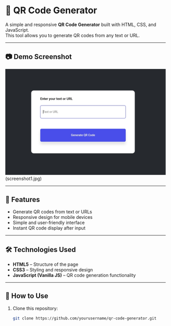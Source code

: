 # 📌 QR Code Generator

A simple and responsive **QR Code Generator** built with HTML, CSS, and JavaScript.  
This tool allows you to generate QR codes from any text or URL.

---

## 📷 Demo Screenshot
![QR Code Generator Screenshot](screenshot.jpg)
(screenshot1.jpg)

---

## 🚀 Features
- Generate QR codes from text or URLs
- Responsive design for mobile devices
- Simple and user-friendly interface
- Instant QR code display after input

---

## 🛠️ Technologies Used
- **HTML5** – Structure of the page
- **CSS3** – Styling and responsive design
- **JavaScript (Vanilla JS)** – QR code generation functionality

---

## 📖 How to Use
1. Clone this repository:
   ```bash
   git clone https://github.com/yourusername/qr-code-generator.git